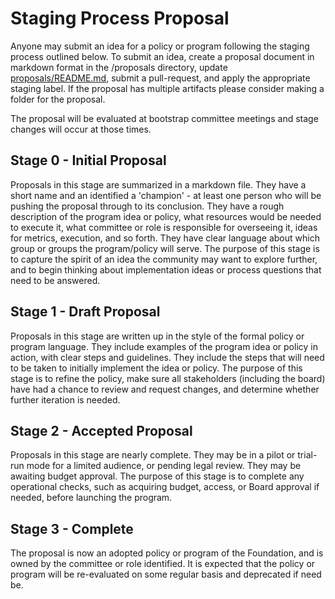 # Staging Process Proposal

Anyone may submit an idea for a policy or program following the staging process outlined below. To submit an idea, create a proposal document in markdown format in the /proposals directory, update [proposals/README.md](./README.md), submit a pull-request, and apply the appropriate staging label. If the proposal has multiple artifacts please consider making a folder for the proposal.

The proposal will be evaluated at bootstrap committee meetings and stage changes will occur at those times.

## Stage 0 - Initial Proposal
Proposals in this stage are summarized in a markdown file. They have a short name and an identified a 'champion' - at least one person who will be pushing the proposal through to its conclusion. They have a rough description of the program idea or policy, what resources would be needed to execute it, what committee or role is responsible for overseeing it, ideas for metrics, execution, and so forth. They have clear language about which group or groups the program/policy will serve. The purpose of this stage is to capture the spirit of an idea the community may want to explore further, and to begin thinking about implementation ideas or process questions that need to be answered.

## Stage 1 - Draft Proposal 
Proposals in this stage are written up in the style of the formal policy or program language. They include examples of the program idea or policy in action, with clear steps and guidelines. They include the steps that will need to be taken to initially implement the idea or policy. The purpose of this stage is to refine the policy, make sure all stakeholders (including the board) have had a chance to review and request changes, and determine whether further iteration is needed. 

## Stage 2 - Accepted Proposal 
Proposals in this stage are nearly complete. They may be in a pilot or trial-run mode for a limited audience, or pending legal review. They may be awaiting budget approval. The purpose of this stage is to complete any operational checks, such as acquiring budget, access, or Board approval if needed, before launching the program.

## Stage 3 - Complete
The proposal is now an adopted policy or program of the Foundation, and is owned by the committee or role identified. It is expected that the policy or program will be re-evaluated on some regular basis and deprecated if need be.
